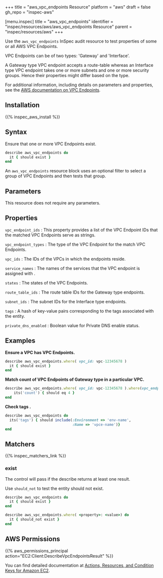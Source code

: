 +++
title = "aws_vpc_endpoints Resource"
platform = "aws"
draft = false
gh_repo = "inspec-aws"

[menu.inspec]
title = "aws_vpc_endpoints"
identifier = "inspec/resources/aws/aws_vpc_endpoints Resource"
parent = "inspec/resources/aws"
+++

Use the `aws_vpc_endpoints` InSpec audit resource to test properties of some or all AWS VPC Endpoints.

VPC Endpoints can be of two types: 'Gateway' and 'Interface'.

A Gateway type VPC endpoint accepts a route-table whereas an Interface type VPC endpoint takes one or more subnets and one or more security groups. Hence their properties might differ based on the type.

For additional information, including details on parameters and properties, see the [AWS documentation on VPC Endpoints](https://docs.aws.amazon.com/vpc/latest/userguide/vpc-endpoints.html).

## Installation

{{% inspec_aws_install %}}

## Syntax

Ensure that one or more VPC Endpoints exist.

```ruby
describe aws_vpc_endpoints do
  it { should exist }
end
```

An `aws_vpc_endpoints` resource block uses an optional filter to select a group of VPC Endpoints and then tests that group.

## Parameters

This resource does not require any parameters.

## Properties

`vpc_endpoint_ids`
: This property provides a list of the VPC Endpoint IDs that the matched VPC Endpoints serve as strings.

`vpc_endpoint_types`
: The type of the VPC Endpoint for the match VPC Endpoints.

`vpc_ids`
: The IDs of the VPCs in which the endpoints reside.

`service_names`
: The names of the services that the VPC endpoint is assigned with .

`states`
: The states of the VPC Endpoints.

`route_table_ids`
: The route table IDs for the Gateway type endpoints.

`subnet_ids`
: The subnet IDs for the Interface type endpoints.

`tags`
: A hash of key-value pairs corresponding to the tags associated with the entity.

`private_dns_enabled`
: Boolean value for Private DNS enable status.

## Examples

**Ensure a VPC has VPC Endpoints.**

```ruby
describe aws_vpc_endpoints.where( vpc_id: vpc-12345678 )
  it { should exist }
end
```

**Match count of VPC Endpoints of Gateway type in a particular VPC.**

```ruby
describe aws_vpc_endpoints.where( vpc_id: vpc-12345678 ).where(vpc_endpoint_type: "Gateway") do
    its('count') { should eq 4 }
end
```

**Check tags    .**

```ruby
describe aws_vpc_endpoints do
  its('tags') { should include(:Environment => 'env-name',
                               :Name => 'vpce-name')}
end
```

## Matchers

{{% inspec_matchers_link %}}

### exist

The control will pass if the describe returns at least one result.

Use `should_not` to test the entity should not exist.

```ruby
describe aws_vpc_endpoints do
  it { should exist }
end
```

```ruby
describe aws_vpc_endpoints.where( <property>: <value>) do
  it { should_not exist }
end
```

## AWS Permissions

{{% aws_permissions_principal action="EC2:Client:DescribeVpcEndpointsResult" %}}

You can find detailed documentation at [Actions, Resources, and Condition Keys for Amazon EC2](https://docs.aws.amazon.com/IAM/latest/UserGuide/list_amazonec2.html).
